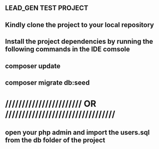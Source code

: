 ## LEAD_GEN TEST PROJECT

## Kindly clone the project to your local repository

## Install the project dependencies by running the following commands in the IDE comsole

## composer update
## composer migrate db:seed 
 
# /////////////////////// OR /////////////////////////////////
## open your php admin and import the users.sql from the db folder of the project

